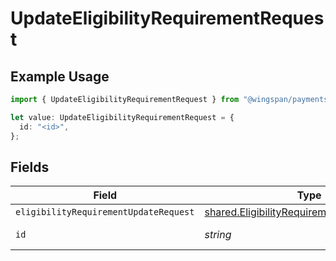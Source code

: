 # UpdateEligibilityRequirementRequest

## Example Usage

```typescript
import { UpdateEligibilityRequirementRequest } from "@wingspan/payments/sdk/models/operations";

let value: UpdateEligibilityRequirementRequest = {
  id: "<id>",
};
```

## Fields

| Field                                                                                                           | Type                                                                                                            | Required                                                                                                        | Description                                                                                                     |
| --------------------------------------------------------------------------------------------------------------- | --------------------------------------------------------------------------------------------------------------- | --------------------------------------------------------------------------------------------------------------- | --------------------------------------------------------------------------------------------------------------- |
| `eligibilityRequirementUpdateRequest`                                                                           | [shared.EligibilityRequirementUpdateRequest](../../../sdk/models/shared/eligibilityrequirementupdaterequest.md) | :heavy_minus_sign:                                                                                              | N/A                                                                                                             |
| `id`                                                                                                            | *string*                                                                                                        | :heavy_check_mark:                                                                                              | Unique identifier                                                                                               |